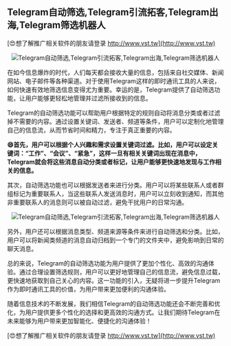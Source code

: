 ## **Telegram自动筛选,Telegram引流拓客,Telegram出海,Telegram筛选机器人**

[😍想了解推广相关软件的朋友请登录 http://www.vst.tw](http://www.vst.tw)

 <center><img src="https://vst.tw/MP4/tuiguang/png/3.png" alt="Telegram自动筛选,Telegram引流拓客,Telegram出海,Telegram筛选机器人"></center>

在如今信息爆炸的时代，人们每天都会接收大量的信息，包括来自社交媒体、新闻网站、电子邮件等各种渠道。对于使用Telegram这样的即时通讯工具的人来说，如何快速有效地筛选信息变得尤为重要。幸运的是，Telegram提供了自动筛选功能，让用户能够更轻松地管理并过滤所接收到的信息。

Telegram的自动筛选功能可以帮助用户根据特定的规则自动将消息分类或者过滤掉不需要的内容。通过设置关键词、发送者、频道等条件，用户可以定制化地管理自己的信息流，从而节省时间和精力，专注于真正重要的内容。

**😄首先，用户可以根据个人兴趣和需求设置关键词过滤。比如，用户可以设定关键词：“工作”、“会议”、“紧急”，这样一旦有相关关键词出现在消息中，Telegram就会将这些消息自动分类或者标记，让用户能够更快速地发现与工作相关的信息。**

其次，自动筛选功能也可以根据发送者来进行分类。用户可以将某些联系人或者群组标记为重要联系人，当这些联系人发送消息时，用户可以立刻收到通知，而其他非重要联系人的消息则可以被自动过滤，避免干扰用户的日常沟通。

 <center><img src="https://vst.tw/MP4/tuiguang/png/0.png" alt="Telegram自动筛选,Telegram引流拓客,Telegram出海,Telegram筛选机器人"></center>

另外，用户还可以根据消息类型、频道来源等条件来进行自动筛选和分类。比如，用户可以将新闻类频道的消息自动归档到一个专门的文件夹中，避免影响到日常的聊天消息。

总的来说，Telegram的自动筛选功能为用户提供了更加个性化、高效的沟通体验。通过合理设置筛选规则，用户可以更好地管理自己的信息流，避免信息过载，更快速地获取到自己关心的内容。这一功能的引入，无疑将进一步提升Telegram作为即时通讯工具的价值，为用户带来更加便利的沟通体验。

随着信息技术的不断发展，我们相信Telegram的自动筛选功能还会不断完善和优化，为用户提供更多个性化的选择和更高效的沟通方式。让我们期待Telegram在未来能够为用户带来更加智能化、便捷化的沟通体验！

[😍想了解推广相关软件的朋友请登录 http://www.vst.tw](http://www.vst.tw)



